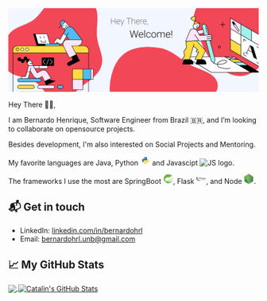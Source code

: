 <img src="https://raw.githubusercontent.com/bernardohrl/bernardohrl/master/assets/header.svg" alt="Header" />

Hey There 👋🏻, 

I am Bernardo Henrique, Software Engineer from Brazil 🇧🇷, and I’m looking to collaborate on opensource projects.
 
Besides development, I'm also interested on Social Projects and Mentoring.

My favorite languages are Java,
Python 
<img width="20px" src="https://raw.githubusercontent.com/github/explore/80688e429a7d4ef2fca1e82350fe8e3517d3494d/topics/python/python.png" alt="JS logo" />
and Javascipt 
<img width="20px" src="https://raw.githubusercontent.com/tkswann2/tech-logos/master/jslogo.png" alt="JS logo" />.


The frameworks I use the most are SpringBoot
<img width="20px" src="https://raw.githubusercontent.com/github/explore/80688e429a7d4ef2fca1e82350fe8e3517d3494d/topics/spring-boot/spring-boot.png" alt="JS logo" />,
Flask
<img width="20px" src="https://raw.githubusercontent.com/github/explore/80688e429a7d4ef2fca1e82350fe8e3517d3494d/topics/flask/flask.png" alt="JS logo" />, and Node
<img width="20px" src="https://raw.githubusercontent.com/github/explore/80688e429a7d4ef2fca1e82350fe8e3517d3494d/topics/nodejs/nodejs.png" alt="JS logo" />.


## 📬 Get in touch

- LinkedIn: [linkedin.com/in/bernardohrl][1]
- Email: bernardohrl.unb@gmail.com


## &#x1f4c8; My GitHub Stats

<a href="https://github.com/bernardohrl/bernardohrl">
  <img align="center" src="https://github-readme-stats.vercel.app/api/top-langs/?username=bernardohrl&hide=java,html&title_color=ffffff&text_color=c9cacc&icon_color=2bbc8a&bg_color=1d1f21" />
</a>

<a href="https://github.com/bernardohrl/bernardohrl">
  <img align="center" src="https://github-readme-stats.vercel.app/api?username=bernardohrl&show_icons=true&line_height=20&count_private=true&title_color=ffffff&text_color=c9cacc&icon_color=2bbc8a&bg_color=1d1f21" alt="Catalin's GitHub Stats" />
</a>

[1]: linkedin.com/in/bernardohrl
[2]: https://raw.githubusercontent.com/github/explore/80688e429a7d4ef2fca1e82350fe8e3517d3494d/topics/angular/angular.png
